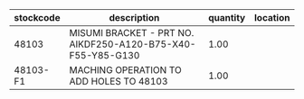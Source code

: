 |stockcode|description|quantity|location|
|---------|-----------|--------|--------|
|48103|MISUMI BRACKET - PRT NO. AIKDF250-A120-B75-X40-F55-Y85-G130|1.00||
|48103-F1|MACHING OPERATION TO ADD HOLES TO 48103|1.00||
